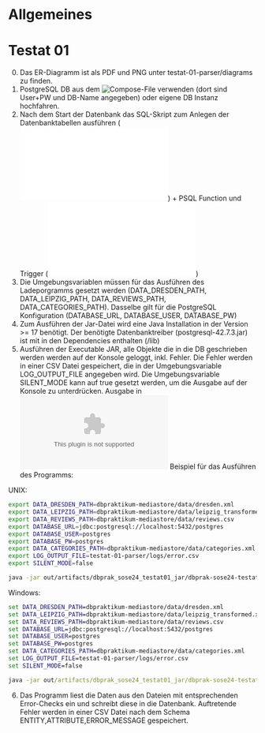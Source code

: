 # Allgemeines

# Testat 01 


0. Das ER-Diagramm ist als PDF und PNG unter testat-01-parser/diagrams zu finden.
1. PostgreSQL DB aus dem ![Compose-File](docker-compose.yaml) verwenden (dort sind User+PW und DB-Name angegeben) oder eigene DB Instanz hochfahren.
2. Nach dem Start der Datenbank das SQL-Skript zum Anlegen der Datenbanktabellen ausführen (![create_tables.sql](sql/create_tables.sql)) + PSQL Function und Trigger (![function_trigger.sql](sql/functions_triggers.sql))
3. Die Umgebungsvariablen müssen für das Ausführen des Ladeporgramms gesetzt werden (DATA_DRESDEN_PATH, DATA_LEIPZIG_PATH, DATA_REVIEWS_PATH, DATA_CATEGORIES_PATH).
  Dasselbe gilt für die PostgreSQL Konfiguration (DATABASE_URL, DATABASE_USER, DATABASE_PW)
4. Zum Ausführen der Jar-Datei wird eine Java Installation in der Version >= 17 benötigt. 
   Der benötigte Datenbanktreiber (postgresql-42.7.3.jar) ist mit in den Dependencies enthalten (/lib)
5. Ausführen der Executable JAR, alle Objekte die in die DB geschrieben werden werden auf der Konsole geloggt, inkl. Fehler.
   Die Fehler werden in einer CSV Datei gespeichert, die in der Umgebungsvariable LOG_OUTPUT_FILE angegeben wird.
   Die Umgebungsvariable SILENT_MODE kann auf true gesetzt werden, um die Ausgabe auf der Konsole zu unterdrücken.
   Ausgabe in ![CSV-Logdatei](testat-01-parser/logs/error.csv)
   Beispiel für das Ausführen des Programms: 

UNIX: 
```bash 
export DATA_DRESDEN_PATH=dbpraktikum-mediastore/data/dresden.xml
export DATA_LEIPZIG_PATH=dbpraktikum-mediastore/data/leipzig_transformed.xml
export DATA_REVIEWS_PATH=dbpraktikum-mediastore/data/reviews.csv
export DATABASE_URL=jdbc:postgresql://localhost:5432/postgres
export DATABASE_USER=postgres
export DATABASE_PW=postgres
export DATA_CATEGORIES_PATH=dbpraktikum-mediastore/data/categories.xml
export LOG_OUTPUT_FILE=testat-01-parser/logs/error.csv
export SILENT_MODE=false

java -jar out/artifacts/dbprak_sose24_testat01_jar/dbprak-sose24-testat01.jar
```

Windows:
```cmd
set DATA_DRESDEN_PATH=dbpraktikum-mediastore/data/dresden.xml
set DATA_LEIPZIG_PATH=dbpraktikum-mediastore/data/leipzig_transformed.xml
set DATA_REVIEWS_PATH=dbpraktikum-mediastore/data/reviews.csv
set DATABASE_URL=jdbc:postgresql://localhost:5432/postgres
set DATABASE_USER=postgres
set DATABASE_PW=postgres
set DATA_CATEGORIES_PATH=dbpraktikum-mediastore/data/categories.xml
set LOG_OUTPUT_FILE=testat-01-parser/logs/error.csv
set SILENT_MODE=false

java -jar out/artifacts/dbprak_sose24_testat01_jar/dbprak-sose24-testat01.jar
```

6. Das Programm liest die Daten aus den Dateien mit entsprechenden Error-Checks ein und schreibt diese in die Datenbank.
   Auftretende Fehler werden in einer CSV Datei nach dem Schema ENTITY,ATTRIBUTE,ERROR_MESSAGE gespeichert.
